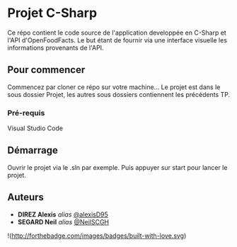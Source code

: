 # Projet C-Sharp

Ce répo contient le code source de l'application developpée en C-Sharp et l'API d'OpenFoodFacts. Le but étant de fournir via une interface visuelle les informations provenants de l'API.

## Pour commencer

Commencez par cloner ce répo sur votre machine...
Le projet est dans le sous dossier Projet, les autres sous dossiers contiennent les précédents TP.

### Pré-requis

Visual Studio Code

## Démarrage

Ouvrir le projet via le .sln par exemple. Puis appuyer sur start pour lancer le projet.

## Auteurs
* **DIREZ Alexis** _alias_ [@alexisD95](https://github.com/alexisD95)
* **SEGARD Neil** _alias_ [@NeilSCGH](https://github.com/NeilSCGH)

!(http://forthebadge.com/images/badges/built-with-love.svg)
